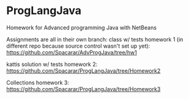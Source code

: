 # ProgLangJava
Homework for Advanced programming Java with NetBeans

Assignments are all in their own branch:
class w/ tests
homework 1 (in different repo because source control wasn't set up yet): https://github.com/Spacarar/AdvProgJava/tree/hw1

kattis solution w/ tests
homework 2: https://github.com/Spacarar/ProgLangJava/tree/Homework2

Collections
homework 3: https://github.com/Spacarar/ProgLangJava/tree/Homework3
